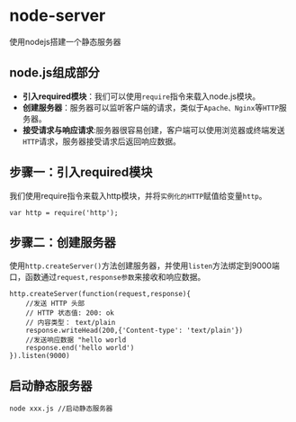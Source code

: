# node-server
使用nodejs搭建一个静态服务器

## node.js组成部分

- **引入required模块**：我们可以使用`require`指令来载入node.js模块。
- **创建服务器**：服务器可以监听客户端的请求，类似于`Apache、Nginx`等`HTTP`服务器。
- **接受请求与响应请求**:服务器很容易创建，客户端可以使用浏览器或终端发送`HTTP`请求，服务器接受请求后返回响应数据。

## 步骤一：引入required模块

我们使用require指令来载入http模块，并将`实例化的HTTP`赋值给变量`http`。
```
var http = require('http');
```

## 步骤二：创建服务器

使用`http.createServer()`方法创建服务器，并使用`listen`方法绑定到9000端口，函数通过`request,response参数`来接收和响应数据。
```
http.createServer(function(request,response){
    //发送 HTTP 头部
    // HTTP 状态值: 200: ok
    // 内容类型： text/plain
    response.writeHead(200,{'Content-type': 'text/plain'})
    //发送响应数据 "hello world
    response.end('hello world')
}).listen(9000)
```

## 启动静态服务器

```
node xxx.js //启动静态服务器
```

